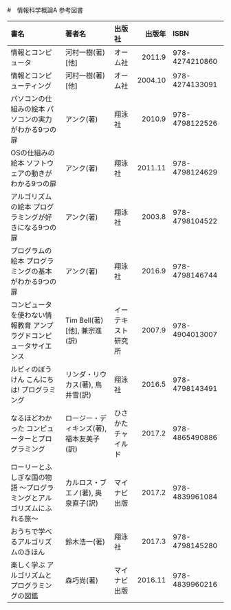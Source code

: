 #　情報科学概論A 参考図書

|書名|著者名|出版社|出版年|ISBN|
|:--|:--|:--|--:|:--|
|情報とコンピュータ|河村一樹(著) [他]|オーム社|2011.9|978-4274210860|
|情報とコンピューティング|河村一樹(著) [他]|オーム社|2004.10|978-4274133091|
|パソコンの仕組みの絵本 パソコンの実力がわかる9つの扉|アンク(著)|翔泳社|2010.9|978-4798122526|
|OSの仕組みの絵本 ソフトウェアの動きがわかる9つの扉|アンク(著)|翔泳社|2011.11|978-4798124629|
|アルゴリズムの絵本 プログラミングが好きになる9つの扉|アンク(著)|翔泳社|2003.8|978-4798104522|
|プログラムの絵本 プログラミングの基本がわかる9つの扉|アンク(著)|翔泳社|2016.9|978-4798146744
|コンピュータを使わない情報教育 アンプラグドコンピュータサイエンス|Tim Bell(著) [他], 兼宗進(訳)|イーテキスト研究所|2007.9|978-4904013007|
|ルビィのぼうけん こんにちは! プログラミング|リンダ・リウカス(著), 鳥井雪(訳)|翔泳社|2016.5|978-4798143491|
|なるほどわかった コンピューターとプログラミング|ロージー・ディキンズ(著), 福本友美子(訳)|ひさかたチャイルド|2017.2|978-4865490886|
|ローリーとふしぎな国の物語 ～プログラミングとアルゴリズムにふれる旅～|カルロス・ブエノ(著), 奥泉直子(訳)|マイナビ出版|2017.2|978-4839961084|
|おうちで学べるアルゴリズムのきほん|鈴木浩一(著)|翔泳社|2017.3|978-4798145280|
|楽しく学ぶ アルゴリズムとプログラミングの図鑑|森巧尚(著)|マイナビ出版|2016.11|978-4839960216|
